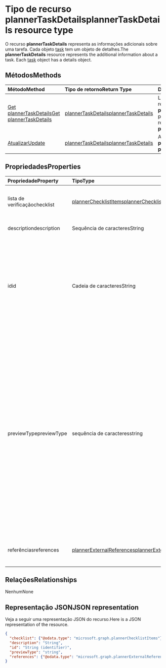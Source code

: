 # <a name="plannertaskdetails-resource-type"></a><span data-ttu-id="ba85e-101">Tipo de recurso plannerTaskDetails</span><span class="sxs-lookup"><span data-stu-id="ba85e-101">plannerTaskDetails resource type</span></span>

<span data-ttu-id="ba85e-p101">O recurso **plannerTaskDetails** representa as informações adicionais sobre uma tarefa. Cada objeto [task](plannertask.md) tem um objeto de detalhes.</span><span class="sxs-lookup"><span data-stu-id="ba85e-p101">The **plannerTaskDetails** resource represents the additional information about a task. Each [task](plannertask.md) object has a details object.</span></span>


## <a name="methods"></a><span data-ttu-id="ba85e-104">Métodos</span><span class="sxs-lookup"><span data-stu-id="ba85e-104">Methods</span></span>

| <span data-ttu-id="ba85e-105">Método</span><span class="sxs-lookup"><span data-stu-id="ba85e-105">Method</span></span>           | <span data-ttu-id="ba85e-106">Tipo de retorno</span><span class="sxs-lookup"><span data-stu-id="ba85e-106">Return Type</span></span>    |<span data-ttu-id="ba85e-107">Descrição</span><span class="sxs-lookup"><span data-stu-id="ba85e-107">Description</span></span>|
|:---------------|:--------|:----------|
|[<span data-ttu-id="ba85e-108">Get plannerTaskDetails</span><span class="sxs-lookup"><span data-stu-id="ba85e-108">Get plannerTaskDetails</span></span>](../api/plannertaskdetails_get.md) | [<span data-ttu-id="ba85e-109">plannerTaskDetails</span><span class="sxs-lookup"><span data-stu-id="ba85e-109">plannerTaskDetails</span></span>](plannertaskdetails.md) |<span data-ttu-id="ba85e-110">Leia as propriedades e as relações do objeto **plannerTaskDetails**.</span><span class="sxs-lookup"><span data-stu-id="ba85e-110">Read properties and relationships of **plannerTaskDetails** object.</span></span>|
|[<span data-ttu-id="ba85e-111">Atualizar</span><span class="sxs-lookup"><span data-stu-id="ba85e-111">Update</span></span>](../api/plannertaskdetails_update.md) | [<span data-ttu-id="ba85e-112">plannerTaskDetails</span><span class="sxs-lookup"><span data-stu-id="ba85e-112">plannerTaskDetails</span></span>](plannertaskdetails.md)    |<span data-ttu-id="ba85e-113">Atualize o objeto **plannerTaskDetails**.</span><span class="sxs-lookup"><span data-stu-id="ba85e-113">Update **plannerTaskDetails** object.</span></span> |

## <a name="properties"></a><span data-ttu-id="ba85e-114">Propriedades</span><span class="sxs-lookup"><span data-stu-id="ba85e-114">Properties</span></span>
| <span data-ttu-id="ba85e-115">Propriedade</span><span class="sxs-lookup"><span data-stu-id="ba85e-115">Property</span></span>     | <span data-ttu-id="ba85e-116">Tipo</span><span class="sxs-lookup"><span data-stu-id="ba85e-116">Type</span></span>   |<span data-ttu-id="ba85e-117">Descrição</span><span class="sxs-lookup"><span data-stu-id="ba85e-117">Description</span></span>|
|:---------------|:--------|:----------|
|<span data-ttu-id="ba85e-118">lista de verificação</span><span class="sxs-lookup"><span data-stu-id="ba85e-118">checklist</span></span>|[<span data-ttu-id="ba85e-119">plannerChecklistItems</span><span class="sxs-lookup"><span data-stu-id="ba85e-119">plannerChecklistItems</span></span>](plannerchecklistitems.md)|<span data-ttu-id="ba85e-120">A coleção de itens da lista de verificação na tarefa.</span><span class="sxs-lookup"><span data-stu-id="ba85e-120">The collection of checklist items on the task.</span></span>|
|<span data-ttu-id="ba85e-121">description</span><span class="sxs-lookup"><span data-stu-id="ba85e-121">description</span></span>|<span data-ttu-id="ba85e-122">Sequência de caracteres</span><span class="sxs-lookup"><span data-stu-id="ba85e-122">String</span></span>|<span data-ttu-id="ba85e-123">Descrição da tarefa</span><span class="sxs-lookup"><span data-stu-id="ba85e-123">Description of the task</span></span>|
|<span data-ttu-id="ba85e-124">id</span><span class="sxs-lookup"><span data-stu-id="ba85e-124">id</span></span>|<span data-ttu-id="ba85e-125">Cadeia de caracteres</span><span class="sxs-lookup"><span data-stu-id="ba85e-125">String</span></span>| <span data-ttu-id="ba85e-126">Somente leitura.</span><span class="sxs-lookup"><span data-stu-id="ba85e-126">Read-only.</span></span> <span data-ttu-id="ba85e-127">ID dos detalhes da tarefa.</span><span class="sxs-lookup"><span data-stu-id="ba85e-127">ID of the task details.</span></span> <span data-ttu-id="ba85e-128">Tem 28 caracteres e diferencia maiúsculas de minúsculas.</span><span class="sxs-lookup"><span data-stu-id="ba85e-128">It is 28 characters long and case-sensitive.</span></span> <span data-ttu-id="ba85e-129">A [validação de formato](planner_identifiers_disclaimer.md) é feita no serviço.</span><span class="sxs-lookup"><span data-stu-id="ba85e-129">[Format validation](planner_identifiers_disclaimer.md) is done on the service.</span></span>|
|<span data-ttu-id="ba85e-130">previewType</span><span class="sxs-lookup"><span data-stu-id="ba85e-130">previewType</span></span>|<span data-ttu-id="ba85e-131">sequência de caracteres</span><span class="sxs-lookup"><span data-stu-id="ba85e-131">string</span></span>|<span data-ttu-id="ba85e-132">Isto define o tipo de visualização que aparecerá na tarefa.</span><span class="sxs-lookup"><span data-stu-id="ba85e-132">This sets the type of preview that shows up on the task. Possible values are: , , , , .</span></span> <span data-ttu-id="ba85e-133">Os valores possíveis são: `automatic`, `noPreview`, `checklist`, `description`, `reference`.</span><span class="sxs-lookup"><span data-stu-id="ba85e-133">The possible values are `automatic`, `noPreview`, `checklist`, `description`, `reference`, , , , , , , or .</span></span> <span data-ttu-id="ba85e-134">Quando definido como `automatic` a visualização exibida é escolhida pelo aplicativo que exibe a tarefa.</span><span class="sxs-lookup"><span data-stu-id="ba85e-134">This sets the type of preview that shows up on the task. Possible values are: , , , , . When set to `automatic` the displayed preview is chosen by the app viewing the task.</span></span>|
|<span data-ttu-id="ba85e-135">referências</span><span class="sxs-lookup"><span data-stu-id="ba85e-135">references</span></span>|[<span data-ttu-id="ba85e-136">plannerExternalReferences</span><span class="sxs-lookup"><span data-stu-id="ba85e-136">plannerExternalReferences</span></span>](plannerexternalreferences.md)|<span data-ttu-id="ba85e-137">A coleção de referências na tarefa.</span><span class="sxs-lookup"><span data-stu-id="ba85e-137">The collection of references on the task.</span></span>|

## <a name="relationships"></a><span data-ttu-id="ba85e-138">Relações</span><span class="sxs-lookup"><span data-stu-id="ba85e-138">Relationships</span></span>
<span data-ttu-id="ba85e-139">Nenhum</span><span class="sxs-lookup"><span data-stu-id="ba85e-139">None</span></span>


## <a name="json-representation"></a><span data-ttu-id="ba85e-140">Representação JSON</span><span class="sxs-lookup"><span data-stu-id="ba85e-140">JSON representation</span></span>
<span data-ttu-id="ba85e-141">Veja a seguir uma representação JSON do recurso.</span><span class="sxs-lookup"><span data-stu-id="ba85e-141">Here is a JSON representation of the resource.</span></span>

<!--{
  "blockType": "resource",
  "optionalProperties": [],
  "baseType": "microsoft.graph.entity",
  "@odata.type": "microsoft.graph.plannerTaskDetails"
}-->

```json
{
  "checklist": {"@odata.type": "microsoft.graph.plannerChecklistItems"},
  "description": "String",
  "id": "String (identifier)",
  "previewType": "string",
  "references": {"@odata.type": "microsoft.graph.plannerExternalReferences"}
}

```

<!-- uuid: 8fcb5dbc-d5aa-4681-8e31-b001d5168d79
2015-10-25 14:57:30 UTC -->
<!-- {
  "type": "#page.annotation",
  "description": "plannerTaskDetails resource",
  "keywords": "",
  "section": "documentation",
  "tocPath": ""
}-->
